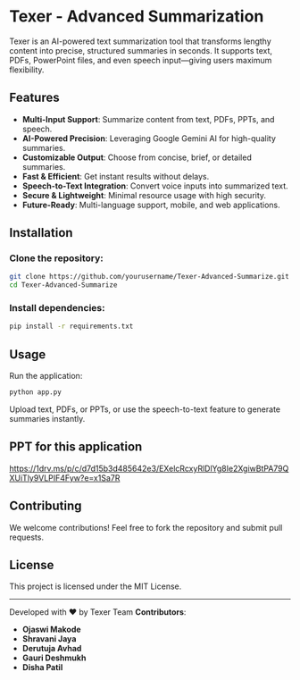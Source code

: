 # Texer - Advanced Summarization

Texer is an AI-powered text summarization tool that transforms lengthy content into precise, structured summaries in seconds. It supports text, PDFs, PowerPoint files, and even speech input—giving users maximum flexibility.

## Features
- **Multi-Input Support**: Summarize content from text, PDFs, PPTs, and speech.
- **AI-Powered Precision**: Leveraging Google Gemini AI for high-quality summaries.
- **Customizable Output**: Choose from concise, brief, or detailed summaries.
- **Fast & Efficient**: Get instant results without delays.
- **Speech-to-Text Integration**: Convert voice inputs into summarized text.
- **Secure & Lightweight**: Minimal resource usage with high security.
- **Future-Ready**: Multi-language support, mobile, and web applications.

## Installation

### Clone the repository:
```bash
git clone https://github.com/yourusername/Texer-Advanced-Summarize.git
cd Texer-Advanced-Summarize
```

### Install dependencies:
```bash
pip install -r requirements.txt
```

## Usage
Run the application:
```bash
python app.py
```

Upload text, PDFs, or PPTs, or use the speech-to-text feature to generate summaries instantly.

## PPT for this application 
https://1drv.ms/p/c/d7d15b3d485642e3/EXelcRcxyRlDlYg8Ie2XgiwBtPA79QXUiTly9VLPIF4Fyw?e=x1Sa7R

## Contributing
We welcome contributions! Feel free to fork the repository and submit pull requests.

## License
This project is licensed under the MIT License.

---

Developed with ❤️ by Texer Team
**Contributors**:
- **Ojaswi Makode**
- **Shravani Jaya**
- **Derutuja Avhad**
- **Gauri Deshmukh**
- **Disha Patil**


  


